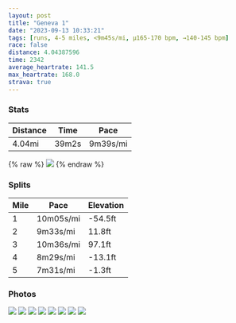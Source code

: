 ```yaml
---
layout: post
title: "Geneva 1"
date: "2023-09-13 10:33:21"
tags: [runs, 4-5 miles, <9m45s/mi, μ165-170 bpm, →140-145 bpm]
race: false
distance: 4.04387596
time: 2342
average_heartrate: 141.5
max_heartrate: 168.0
strava: true
---
```


### Stats

| Distance | Time | Pace |
|----------|------|------|
|4.04mi|39m2s|9m39s/mi|

{% raw %}
<img src='https://maps.googleapis.com/maps/api/staticmap?maptype=roadmap&path=enc:umyxGmrqd@Th@ALOPGVOXa@^y@vAw@bBGf@C@_@GQK[g@DmAAQCEm@g@AEc@[]S_@u@QGFCJFWO[e@QKc@qBAw@SsA]m@[mBYs@QSIEe@Ka@Su@iAAOIK[YQK_@]gA]S?KEc@Es@]w@U_@[a@S[GGGAU^d@ZFp@^~Ap@|@NxAh@LVPJ`@\FFDJCFG@m@ESFOQC@CDE?QECRI@kAUm@[e@Qe@Ea@Me@KA@m@e@c@HGIMs@kA_CEHC^?NFTD`@Av@KNWXG@KAWU[Q]Kc@GkBgAWU]Ms@]EAc@Ug@c@W]c@Mk@]aAsAWK_Ak@i@?[Qu@N]La@Vg@D[LSCs@UA?A\IVAe@@INM]Oa@o@USs@Y[c@[w@Qq@Ue@GmAGk@Cw@PcAb@{ALWV{@Tg@T{@Zu@Vg@n@y@n@cAz@cAb@U`@]TYZUh@]^O\UXE`@Mf@[`@OFEbAIh@QNi@NYJK`@Cj@Iz@_@P?|@OXS\IV?dAg@VCx@Wb@Ab@H|A@j@P`@APBj@dALb@@h@EFBRTV\PL@h@N\D|@Vl@d@LLLVLJ\FLATXPLBFxAx@VFn@?XCAB@@b@BRINJPGNFX?LDT?NGN?HEEDCHNDb@AVOx@]t@PRHVCDBHZRTt@JHBkA_@?ORYRgBTm@\QVLt@|Ar@dAj@jBb@rBzAnINvAJt@XrAXdBNd@d@vDbAdF?bATnBBn@k@xCi@dAE\KFKRId@[~@EXEh@SZK^Q`@Qj@e@t@]b@Sl@Wb@Wj@o@lAW^[Xo@pAKHKTCPUPOTQd@UVe@DU[GOmA_A]a@UQ@MJ@`BjAb@LVa@ZgAv@_B^a@La@IWo@w@k@}@M[@GRg@Po@&key=AIzaSyC1MId7bFpkLXNAaYhBSTb8jLyiSqzbDtM&size=800x800&markers=color:yellow|label:S|46.17451,6.15735&markers=color:green|label:F|46.17446000000005,6.157819999999998'>
{% endraw %}

### Splits

| Mile | Pace | Elevation |
|------|------|-----------|
|1|10m05s/mi|-54.5ft|
|2|9m33s/mi|11.8ft|
|3|10m36s/mi|97.1ft|
|4|8m29s/mi|-13.1ft|
|5|7m31s/mi|-1.3ft|

### Photos
<img src='https://dgtzuqphqg23d.cloudfront.net/I2R-cysQvSfH83yp5PMjkS_dwsKZonEknRdblLE0xww-576x768.jpg'>

<img src='https://dgtzuqphqg23d.cloudfront.net/ch1lkspy6hwfqwm7zFKivWL8IxKrn7Fnx19q8hELO5I-576x768.jpg'>

<img src='https://dgtzuqphqg23d.cloudfront.net/TIeDubboJ9pAdKi5o86v7Yfr5gk9z8aMubUTDlVs5Ww-576x768.jpg'>

<img src='https://dgtzuqphqg23d.cloudfront.net/lmj6MD6yZ6LEAl3R87EmYK8UzxdcY613j4yJt-aZ-Xk-576x768.jpg'>

<img src='https://dgtzuqphqg23d.cloudfront.net/TW96zJ_gEQillyNttf-F-g44pFINLSemjYvMBPsiBkQ-576x768.jpg'>

<img src='https://dgtzuqphqg23d.cloudfront.net/vM8tIF0t27Bt2NFFNFsHFq1H4rMI-rMHEc-LhxgBGFo-768x576.jpg'>

<img src='https://dgtzuqphqg23d.cloudfront.net/ncExfYmE5Vpt6ewyVhHN7SAhHXQqEpcldIJRQQCOU4E-576x768.jpg'>

<img src='https://dgtzuqphqg23d.cloudfront.net/aga_BA_UNspY_Eqj4JR5wIthkz8dlxCsMOnGbTHR7ok-576x768.jpg'>

